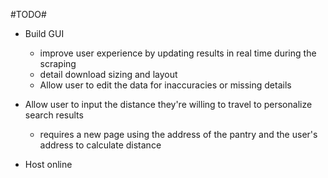 #TODO#

- Build GUI
  - improve user experience by updating results in real time during the scraping
  - detail download sizing and layout
  - Allow user to edit the data for inaccuracies or missing details

- Allow user to input the distance they're willing to travel to personalize search results
  - requires a new page using the address of the pantry and the user's address to calculate distance

- Host online
